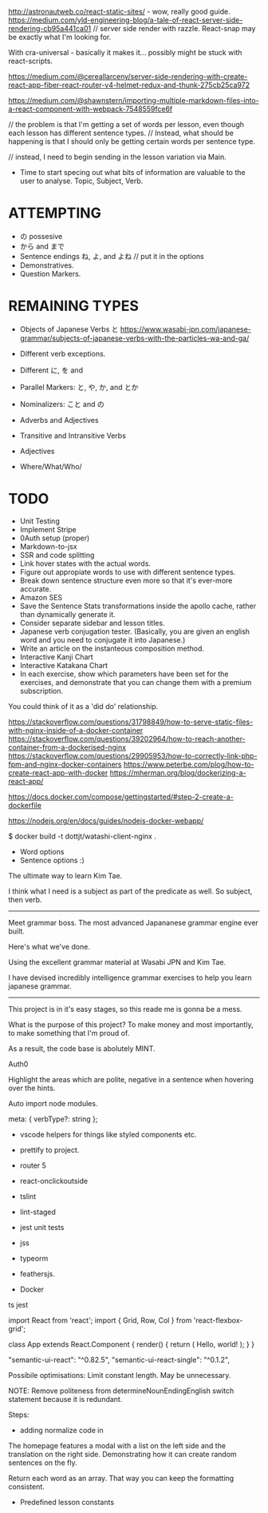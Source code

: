 



http://astronautweb.co/react-static-sites/ - wow, really good guide.
https://medium.com/yld-engineering-blog/a-tale-of-react-server-side-rendering-cb95a441ca01 // server side render with razzle.
React-snap may be exactly what I'm looking for.


With cra-universal - basically it makes it... possibly might be stuck with react-scripts.

https://medium.com/@cereallarceny/server-side-rendering-with-create-react-app-fiber-react-router-v4-helmet-redux-and-thunk-275cb25ca972

https://medium.com/@shawnstern/importing-multiple-markdown-files-into-a-react-component-with-webpack-7548559fce6f


// the problem is that I'm getting a set of words per lesson, even though each lesson has different sentence types. 
// Instead, what should be happening is that I should only be getting certain words per sentence type.

// instead, I need to begin sending in the lesson variation via Main. 

- Time to start specing out what bits of information are valuable to the user to analyse. Topic, Subject, Verb. 


# ATTEMPTING 
- の possesive 
- から and まで
- Sentence endings ね, よ, and よね // put it in the options 
- Demonstratives.
- Question Markers.


# REMAINING TYPES 

- Objects of Japanese Verbs と https://www.wasabi-jpn.com/japanese-grammar/subjects-of-japanese-verbs-with-the-particles-wa-and-ga/ 
- Different verb exceptions.
- Different に, を and 
- Parallel Markers: と, や, か, and とか
- Nominalizers: こと and の
- Adverbs and Adjectives
- Transitive and Intransitive Verbs
- Adjectives

- Where/What/Who/


# TODO
- Unit Testing
- Implement Stripe
- 0Auth setup (proper)
- Markdown-to-jsx
- SSR and code splitting
- Link hover states with the actual words.
- Figure out appropiate words to use with different sentence types. 
- Break down sentence structure even more so that it's ever-more accurate. 
- Amazon SES
- Save the Sentence Stats transformations inside the apollo cache, rather than dynamically generate it. 
- Consider separate sidebar and lesson titles. 
- Japanese verb conjugation tester. (Basically, you are given an english word and you need to conjugate it into Japanese.)
- Write an article on the instanteous composition method. 
- Interactive Kanji Chart 
- Interactive Katakana Chart
- In each exercise, show which parameters have been set for the exercises, and demonstrate that you can change them with a premium subscription. 

You could think of it as a 'did do' relationship. 


https://stackoverflow.com/questions/31798849/how-to-serve-static-files-with-nginx-inside-of-a-docker-container
https://stackoverflow.com/questions/39202964/how-to-reach-another-container-from-a-dockerised-nginx
https://stackoverflow.com/questions/29905953/how-to-correctly-link-php-fpm-and-nginx-docker-containers
https://www.peterbe.com/plog/how-to-create-react-app-with-docker
https://mherman.org/blog/dockerizing-a-react-app/

https://docs.docker.com/compose/gettingstarted/#step-2-create-a-dockerfile

https://nodejs.org/en/docs/guides/nodejs-docker-webapp/

$ docker build -t dottjt/watashi-client-nginx .

- Word options
- Sentence options :)

The ultimate way to learn Kim Tae. 

I think what I need is a subject as part of the predicate as well. So subject, then verb. 

----------
Meet grammar boss.
The most advanced Japananese grammar engine ever built. 

Here's what we've done. 

Using the excellent grammar material at Wasabi JPN and Kim Tae.

I have devised incredibly intelligence grammar exercises to help you learn japanese grammar. 

----------

This project is in it's easy stages, so this reade me is gonna be a mess.

What is the purpose of this project?
To make money and most importantly, to make something that I'm proud of. 

As a result, the code base is abolutely MINT. 

Auth0

Highlight the areas which are polite, negative in a sentence when hovering over the hints. 

Auto import node modules.

meta: {
  verbType?: string 
};

- vscode helpers for things like styled components etc.

- prettify to project. 
- router 5

- react-onclickoutside
- tslint 
- lint-staged
- jest unit tests
- jss
- typeorm
- feathersjs. 
- Docker 

ts jest

import React from 'react';
import { Grid, Row, Col } from 'react-flexbox-grid';

class App extends React.Component {
  render() {
    return (
      <Grid fluid>
        <Row>
          <Col xs={6} md={3}>
            Hello, world!
          </Col>
        </Row>
      </Grid>
    );
  }
}


"semantic-ui-react": "^0.82.5",
"semantic-ui-react-single": "^0.1.2",


Possibile optimisations: Limit constant length. May be unnecessary. 


NOTE: Remove politeness from determineNounEndingEnglish switch statement because it is redundant.





Steps:
- adding normalize code in <index class="html"></index>



The homepage features a modal with a list on the left side and the translation on the right side.
Demonstrating how it can create random sentences on the fly. 

Return each word as an array. That way you can keep the formatting consistent. 


- Predefined lesson constants

